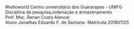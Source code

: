 #helloworld
Centro universitário dos Guararapes - UNIFG<br/>
Disciplina de pesquisa,ordenação e armazenamento<br/>
Prof. Msc. Renan Costa Alencar<br/>
Aluno Jonathas Eduardo F. de Santana- Matrícula 201801125
